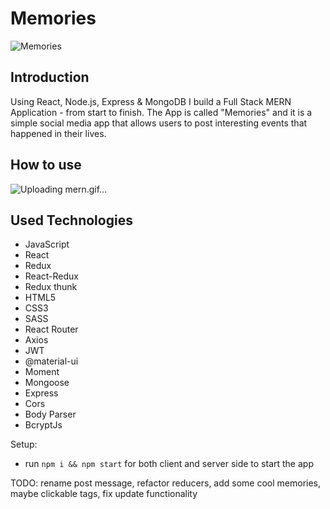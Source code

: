 # Memories

![Memories](https://i.ibb.co/Z8Y0CJv/Screenshot-2020-10-30-at-11-10-04.png)

## Introduction
Using React, Node.js, Express & MongoDB I build a Full Stack MERN Application - from start to finish. The App is called "Memories" and it is a simple social media app that allows users to post interesting events that happened in their lives.

## How to use 
![Uploading mern.gif…]()

## Used Technologies

- JavaScript
- React 
- Redux
- React-Redux
- Redux thunk
- HTML5
- CSS3
- SASS
- React Router
- Axios
- JWT
- @material-ui
- Moment
- Mongoose
- Express
- Cors
- Body Parser
- BcryptJs 

Setup:
- run ```npm i && npm start``` for both client and server side to start the app

TODO: rename post message, refactor reducers, add some cool memories, maybe clickable tags, fix update functionality
